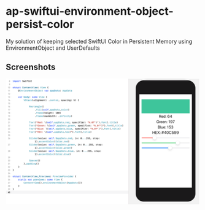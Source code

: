# ap-swiftui-environment-object-persist-color

My solution of keeping selected SwiftUI Color in Persistent Memory using EnvironmentObject and UserDefaults

## Screenshots

![screenshot2.png](https://github.com/alexpilugin/ap-swiftui-environment-object-persist-color/blob/main/screenshots/Screenshot2.png "screenshot2.png") 